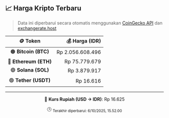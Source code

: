 

<!-- HARGA_KRIPTO -->
## 📈 Harga Kripto Terbaru

> Data ini diperbarui secara otomatis menggunakan [CoinGecko API](https://www.coingecko.com/) dan [exchangerate.host](https://exchangerate.host/)

<div align="center">

| 🪙 Token | 💰 Harga (IDR) |
|:------:|---------------:|
| 🟠 **Bitcoin (BTC)**   | Rp 2.056.608.496 |
| 🔵 **Ethereum (ETH)**  | Rp 75.779.679 |
| 🟣 **Solana (SOL)**    | Rp 3.879.917 |
| 🟢 **Tether (USDT)**   | Rp 16.616 |

---

💱 **Kurs Rupiah (USD → IDR)**: Rp 16.625

🕒 <sub>Terakhir diperbarui: 6/10/2025, 15.52.00</sub>

</div>
<!-- /HARGA_KRIPTO -->